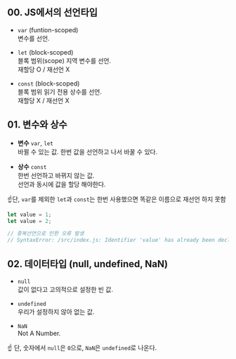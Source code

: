 ## 00. JS에서의 선언타입
- ```var``` (funtion-scoped)  
변수를 선언.  

- ```let``` (block-scoped)  
블록 범위(scope) 지역 변수를 선언.  
재할당 O / 재선언 X


- ```const``` (block-scoped)  
블록 범위 읽기 전용 상수를 선언.  
재할당 X / 재선언 X






## 01. 변수와 상수

- **변수** ```var```, ```let```  
바뀔 수 있는 값. 한번 값을 선언하고 나서 바꿀 수 있다.

- **상수** ```const```  
한번 선언하고 바뀌지 않는 값.  
선언과 동시에 값을 할당 해야한다.



:point_up:단, ```var```를 제외한 ```let```과 ```const```는 한번 사용했으면 똑같은 이름으로 재선언 하지 못함  

```js
let value = 1;
let value = 2;

// 중복선언으로 인한 오류 발생
// SyntaxError: /src/index.js: Identifier 'value' has already been declared.
```

## 02. 데이터타입 (null, undefined, NaN)
- ```null```  
값이 없다고 고의적으로 설정한 빈 값.

- ```undefined```  
우리가 설정하지 않아 없는 값.

- ```NaN```  
Not A Number.

:point_up: 단, 숫자에서 ```null```은 ```0```으로, ```NaN```은 ```undefined```로 나온다.

